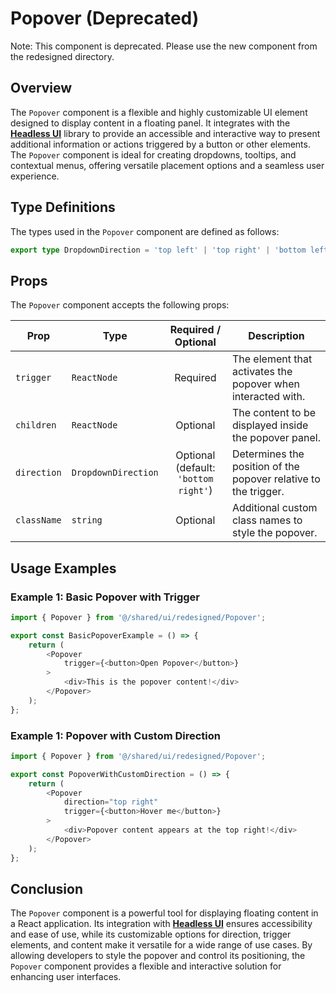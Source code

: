 # Popover (Deprecated)

Note: This component is deprecated. Please use the new component from the redesigned directory.

## Overview
The `Popover` component is a flexible and highly customizable UI element designed to display content in a floating panel. It integrates with the **[Headless UI](https://headlessui.com/)** library to provide an accessible and interactive way to present additional information or actions triggered by a button or other elements. The `Popover` component is ideal for creating dropdowns, tooltips, and contextual menus, offering versatile placement options and a seamless user experience.

## Type Definitions
The types used in the `Popover` component are defined as follows:
```typescript
export type DropdownDirection = 'top left' | 'top right' | 'bottom left' | 'bottom right' | 'left' | 'right';
```
## Props
The `Popover` component accepts the following props:

| Prop      | Type                                        |          Required / Optional          | Description                                                     |
|-----------|---------------------------------------------|:-------------------------------------:|-----------------------------------------------------------------|
| `trigger` | `ReactNode`                                 |               Required                | The element that activates the popover when interacted with.    |
| `children`   | `ReactNode`                                 |               Optional                | The content to be displayed inside the popover panel.           |
| `direction`    | `DropdownDirection` | Optional <br/> (default: `'bottom right'`) | Determines the position of the popover relative to the trigger. |
| `className`  | `string`                                    |               Optional                | Additional custom class names to style the popover.             |

## Usage Examples
### Example 1: Basic Popover with Trigger
```typescript jsx
import { Popover } from '@/shared/ui/redesigned/Popover';

export const BasicPopoverExample = () => {
    return (
        <Popover
            trigger={<button>Open Popover</button>}
        >
            <div>This is the popover content!</div>
        </Popover>
    );
};
```
### Example 1: Popover with Custom Direction
```typescript jsx
import { Popover } from '@/shared/ui/redesigned/Popover';

export const PopoverWithCustomDirection = () => {
    return (
        <Popover
            direction="top right"
            trigger={<button>Hover me</button>}
        >
            <div>Popover content appears at the top right!</div>
        </Popover>
    );
};
```

## Conclusion
The `Popover` component is a powerful tool for displaying floating content in a React application. Its integration with **[Headless UI](https://headlessui.com/)** ensures accessibility and ease of use, while its customizable options for direction, trigger elements, and content make it versatile for a wide range of use cases. By allowing developers to style the popover and control its positioning, the `Popover` component provides a flexible and interactive solution for enhancing user interfaces.
